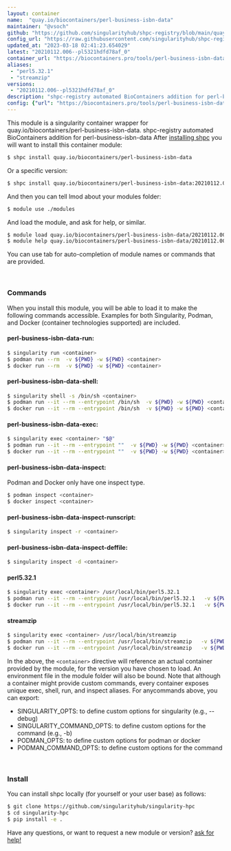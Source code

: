 ```yaml
---
layout: container
name:  "quay.io/biocontainers/perl-business-isbn-data"
maintainer: "@vsoch"
github: "https://github.com/singularityhub/shpc-registry/blob/main/quay.io/biocontainers/perl-business-isbn-data/container.yaml"
config_url: "https://raw.githubusercontent.com/singularityhub/shpc-registry/main/quay.io/biocontainers/perl-business-isbn-data/container.yaml"
updated_at: "2023-03-18 02:41:23.654029"
latest: "20210112.006--pl5321hdfd78af_0"
container_url: "https://biocontainers.pro/tools/perl-business-isbn-data"
aliases:
 - "perl5.32.1"
 - "streamzip"
versions:
 - "20210112.006--pl5321hdfd78af_0"
description: "shpc-registry automated BioContainers addition for perl-business-isbn-data"
config: {"url": "https://biocontainers.pro/tools/perl-business-isbn-data", "maintainer": "@vsoch", "description": "shpc-registry automated BioContainers addition for perl-business-isbn-data", "latest": {"20210112.006--pl5321hdfd78af_0": "sha256:c0756d6d8350f13ec9b74bd580969fcdbbe09ae8e3a2beba86f3b5fc1df3cf08"}, "tags": {"20210112.006--pl5321hdfd78af_0": "sha256:c0756d6d8350f13ec9b74bd580969fcdbbe09ae8e3a2beba86f3b5fc1df3cf08"}, "docker": "quay.io/biocontainers/perl-business-isbn-data", "aliases": {"perl5.32.1": "/usr/local/bin/perl5.32.1", "streamzip": "/usr/local/bin/streamzip"}}
---
```


This module is a singularity container wrapper for quay.io/biocontainers/perl-business-isbn-data.
shpc-registry automated BioContainers addition for perl-business-isbn-data
After [installing shpc](#install) you will want to install this container module:


```bash
$ shpc install quay.io/biocontainers/perl-business-isbn-data
```

Or a specific version:

```bash
$ shpc install quay.io/biocontainers/perl-business-isbn-data:20210112.006--pl5321hdfd78af_0
```

And then you can tell lmod about your modules folder:

```bash
$ module use ./modules
```

And load the module, and ask for help, or similar.

```bash
$ module load quay.io/biocontainers/perl-business-isbn-data/20210112.006--pl5321hdfd78af_0
$ module help quay.io/biocontainers/perl-business-isbn-data/20210112.006--pl5321hdfd78af_0
```

You can use tab for auto-completion of module names or commands that are provided.

<br>

### Commands

When you install this module, you will be able to load it to make the following commands accessible.
Examples for both Singularity, Podman, and Docker (container technologies supported) are included.

#### perl-business-isbn-data-run:

```bash
$ singularity run <container>
$ podman run --rm  -v ${PWD} -w ${PWD} <container>
$ docker run --rm  -v ${PWD} -w ${PWD} <container>
```

#### perl-business-isbn-data-shell:

```bash
$ singularity shell -s /bin/sh <container>
$ podman run --it --rm --entrypoint /bin/sh  -v ${PWD} -w ${PWD} <container>
$ docker run --it --rm --entrypoint /bin/sh  -v ${PWD} -w ${PWD} <container>
```

#### perl-business-isbn-data-exec:

```bash
$ singularity exec <container> "$@"
$ podman run --it --rm --entrypoint ""  -v ${PWD} -w ${PWD} <container> "$@"
$ docker run --it --rm --entrypoint ""  -v ${PWD} -w ${PWD} <container> "$@"
```

#### perl-business-isbn-data-inspect:

Podman and Docker only have one inspect type.

```bash
$ podman inspect <container>
$ docker inspect <container>
```

#### perl-business-isbn-data-inspect-runscript:

```bash
$ singularity inspect -r <container>
```

#### perl-business-isbn-data-inspect-deffile:

```bash
$ singularity inspect -d <container>
```


#### perl5.32.1

```bash
$ singularity exec <container> /usr/local/bin/perl5.32.1
$ podman run --it --rm --entrypoint /usr/local/bin/perl5.32.1   -v ${PWD} -w ${PWD} <container> -c " $@"
$ docker run --it --rm --entrypoint /usr/local/bin/perl5.32.1   -v ${PWD} -w ${PWD} <container> -c " $@"
```


#### streamzip

```bash
$ singularity exec <container> /usr/local/bin/streamzip
$ podman run --it --rm --entrypoint /usr/local/bin/streamzip   -v ${PWD} -w ${PWD} <container> -c " $@"
$ docker run --it --rm --entrypoint /usr/local/bin/streamzip   -v ${PWD} -w ${PWD} <container> -c " $@"
```



In the above, the `<container>` directive will reference an actual container provided
by the module, for the version you have chosen to load. An environment file in the
module folder will also be bound. Note that although a container
might provide custom commands, every container exposes unique exec, shell, run, and
inspect aliases. For anycommands above, you can export:

 - SINGULARITY_OPTS: to define custom options for singularity (e.g., --debug)
 - SINGULARITY_COMMAND_OPTS: to define custom options for the command (e.g., -b)
 - PODMAN_OPTS: to define custom options for podman or docker
 - PODMAN_COMMAND_OPTS: to define custom options for the command

<br>

### Install

You can install shpc locally (for yourself or your user base) as follows:

```bash
$ git clone https://github.com/singularityhub/singularity-hpc
$ cd singularity-hpc
$ pip install -e .
```

Have any questions, or want to request a new module or version? [ask for help!](https://github.com/singularityhub/singularity-hpc/issues)